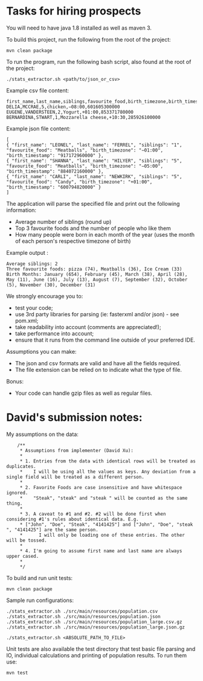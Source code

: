 # Tasks for hiring prospects

You will need to have java 1.8 installed as well as maven 3.

To build this project, run the following from the root of the project:

```
mvn clean package
```

To run the program, run the following bash script, also found at the root of the project:

```
./stats_extractor.sh <path/to/json_or_csv>
```

Example csv file content:

```
first_name,last_name,siblings,favourite_food,birth_timezone,birth_timestamp
DELIA,MCCRAE,5,chicken,−08:00,601605300000
EUGENE,VANDERSTEEN,2,Yogurt,+01:00,853371780000
BERNARDINA,STWART,1,Mozzarella cheese,+10:30,285926100000
```

Example json file content:
```
[
{ "first_name": "LEONEL", "last_name": "FERREL", "siblings": "1", "favourite_food": "Meatballs", "birth_timezone": "−01:00", "birth_timestamp": "917172960000" },
{ "first_name": "SHANNA", "last_name": "HILYER", "siblings": "5", "favourite_food": "Meatballs", "birth_timezone": "−05:00", "birth_timestamp": "884072160000" },
{ "first_name": "CARLI", "last_name": "NEWKIRK", "siblings": "5", "favourite_food": "Candy", "birth_timezone": "+01:00", "birth_timestamp": "600794820000" }
]
```

The application will parse the specified file and print out the following information:

* Average number of siblings (round up)
* Top 3 favourite foods and the number of people who like them
* How many people were born in each month of the year (uses the month of each person's respective timezone of birth)


Example output :
```
Average siblings: 2
Three favourite foods: pizza (74), Meatballs (36), Ice Cream (33)
Birth Months: January (654), February (45), March (38), April (28), May (11), June (16), July (13), August (7), September (32), October (5), November (30), December (31)
```

We strongly encourage you to:
* test your code;
* use 3rd party libraries for parsing (ie: fasterxml and/or json) - see pom.xml;
* take readability into account (comments are appreciated!);
* take performance into account;
* ensure that it runs from the command line outside of your preferred IDE.

Assumptions you can make:
* The json and csv formats are valid and have all the fields required.
* The file extension can be relied on to indicate what the type of file.

Bonus:
* Your code can handle gzip files as well as regular files.


# David's submission notes:

My assumptions on the data:
```
    /**
     * Assumptions from implementer (David Xu):
     *
     * 1. Entries from the data with identical rows will be treated as duplicates.
     *    I will be using all the values as keys. Any deviation from a single field will be treated as a different person.
     *
     * 2. Favorite Foods are case insensitive and have whitespace ignored.
     *    "Steak", "steak" and "steak " will be counted as the same thing.
     *
     * 3. A caveat to #1 and #2. #2 will be done first when considering #1's rules about identical data. E.g.
     * ["John", "Doe", "Steak", "4141425"] and ["John", "Doe", "steak ", "4141425"] are the same person.
     *      I will only be loading one of these entries. The other will be tossed.
     *
     * 4. I'm going to assume first name and last name are always upper cased.
     *
     */
```

To build and run unit tests:
```
mvn clean package
```

Sample run configurations:
```
./stats_extractor.sh ./src/main/resources/population.csv
./stats_extractor.sh ./src/main/resources/population.json
./stats_extractor.sh ./src/main/resources/population_large.csv.gz
./stats_extractor.sh ./src/main/resources/population_large.json.gz

./stats_extractor.sh <ABSOLUTE_PATH_TO_FILE>
```

Unit tests are also available the test directory that test basic file parsing and IO, 
individual calculations and printing of population results. To run them use:
```
mvn test
```


